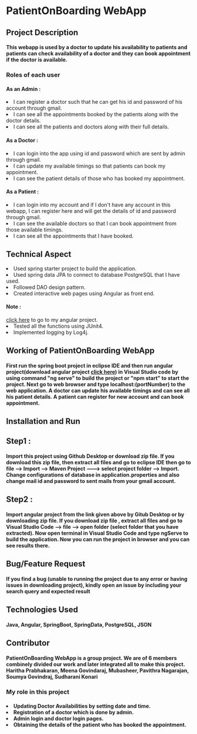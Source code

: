 <h1>PatientOnBoarding WebApp</h1>
<h2>Project Description</h2>
<h4>This webapp is used by a doctor to update his availability to patients and patients can check availability of a doctor and they can book appointment if the doctor is available.</h4>
<h3>Roles of each user</h3>
<h4>As an Admin :</h4>
  <li> I can register a doctor such that he can get his id and password of his account through gmail.</li>
  <li> I can see all the appointments booked by the patients along with the doctor details.</li>
  <li> I can see all the patients and doctors along with their full details.</li>
<h4>As a Doctor :</h4>
  <li> I can login into the app using id and password which are sent by admin through gmail.</li>
  <li> I can update my available timings so that patients can book my appointment.</li>
  <li> I can see the patient details of those who has booked my appointment.</li>
<h4>As a Patient :</h4>
  <li> I can login into my account and if I don't have any account in this webapp, I can register here and will get the details of id and password through gmail.</li>
  <li> I can see the available doctors so that I can book appointment from those available timings.</li>
  <li> I can see all the appointments that I have booked.</li>
<h2>Technical Aspect</h2>
<li> Used spring starter project to build the application.</li>
<li> Used spring data JPA to connect to database PostgreSQL that I have used.</li>
<li> Followed DAO design pattern.</li>
<li> Created interactive web pages using Angular as front end.
      <h4>Note :</h4><a href="https://github.com/SudharaniKonari/PatientOnBoarding_AngularProject/" target="_blank">click here</a> to go to my angular project.</h4></li>
<li> Tested all the functions using JUnit4.</li>
<li> Implemented logging by Log4j.</li>
<h2>Working of PatientOnBoarding WebApp</h2>
<h4> First run the spring boot project in eclipse IDE and then run angular project(download angular project <a href="https://github.com/SudharaniKonari/PatientOnBoarding_AngularProject/" target="_blank">click here</a>) in Visual Studio code by using command "ng serve" to build the project or "npm start" to start the project.
Next go to web browser and type localhost:(portNumber) to the web application. A doctor can update his available timings and can see all his patient details. A patient can register for new account and can book appointment.</h4>
<h2>Installation and Run</h2>
  <h2>Step1 :</h2> 
    <h4>Import this project using Github Desktop or download zip file. If you download this zip file, then extract all files and go to eclipse IDE then go to file --> Import --> Maven Project ---> select project folder --> Import. Change configurations of database in application.properties and also change mail id and password to sent mails from your gmail account.</h4>
   <h2>Step2 :</h2> 
    <h4>Import angular project from the link given above by Gitub Desktop or by downloading zip file. If you download zip file , extract all files and go to Visual Studio Code --> file --> open folder (select folder that you have extracted). Now open terminal in Visual Studio Code and type ngServe to build the application.
    Now you can run the project in browser and you can see results there.</h4>
 <h2>Bug/Feature Request</h2>
  <h4>If you find a bug (unable to running the project due to any error or having issues in downloading project), kindly open an issue by including your search query and expected result</h4>
 <h2>Technologies Used</h2>
   <h4>Java, Angular, SpringBoot, SpringData, PostgreSQL, JSON</h4>
  <h2>Contributor</h2>
    <h4>PatientOnBoarding WebApp is a group project. We are of 6 members combinely divided our work and later integrated all to make this project.
      Haritha Prabhakaran, Meena Govindaraj, Mubasheer, Pavithra Nagarajan, Soumya Govindraj, Sudharani Konari</h4>
    <h3>My role in this project</h3>
    <h4><li> Updating Doctor Availabilities by setting date and time.</li>
        <li> Registration of a doctor which is done by admin.</li>
        <li> Admin login and doctor login pages.</li>
        <li> Obtaining the details of the patient who has booked the appointment. </li></h4>




